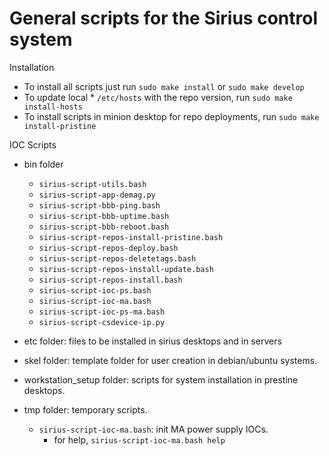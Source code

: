 # General scripts for the Sirius control system

Installation

* To install all scripts just run <code>sudo make install</code> or <code>sudo make develop</code>
* To update local * <code>/etc/hosts</code> with the repo version, run <code>sudo make install-hosts</code>
* To install scripts in minion desktop for repo deployments, run <code>sudo make install-pristine</code>

IOC Scripts

* bin folder
  * <code>sirius-script-utils.bash</code>
  * <code>sirius-script-app-demag.py</code>
  * <code>sirius-script-bbb-ping.bash</code>
  * <code>sirius-script-bbb-uptime.bash</code>
  * <code>sirius-script-bbb-reboot.bash</code>
  * <code>sirius-script-repos-install-pristine.bash</code>
  * <code>sirius-script-repos-deploy.bash</code>
  * <code>sirius-script-repos-deletetags.bash</code>
  * <code>sirius-script-repos-install-update.bash</code>
  * <code>sirius-script-repos-install.bash</code>
  * <code>sirius-script-ioc-ps.bash</code>
  * <code>sirius-script-ioc-ma.bash</code>
  * <code>sirius-script-ioc-ps-ma.bash</code>
  * <code>sirius-script-csdevice-ip.py</code>

* etc folder: files to be installed in sirius desktops and in servers

* skel folder: template folder for user creation in debian/ubuntu systems.

* workstation_setup folder: scripts for system installation in prestine desktops.

* tmp folder: temporary scripts.
















  * <code>sirius-script-ioc-ma.bash</code>: init MA power supply IOCs.
    * for help, <code>sirius-script-ioc-ma.bash help</code>
